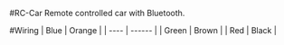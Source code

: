 #RC-Car
Remote controlled car with Bluetooth.

#Wiring
| Blue | Orange |
| ---- | ------ |
| Green | Brown |
| Red | Black |
